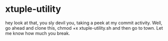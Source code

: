 # xtuple-utility
hey look at that, you sly devil you, taking a peek at my commit activity. Well, go ahead and clone this, chmod +x xtuple-utility.sh and then go to town. Let me know how much you break. 
